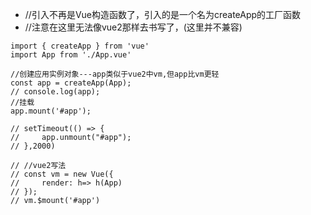 - //引入不再是Vue构造函数了，引入的是一个名为createApp的工厂函数
- //注意在这里无法像vue2那样去书写了，(这里并不兼容)
```
import { createApp } from 'vue'
import App from './App.vue'

//创建应用实例对象---app类似于vue2中vm,但app比vm更轻
const app = createApp(App);
// console.log(app);
//挂载
app.mount('#app');

// setTimeout(() => {
//     app.unmount("#app");
// },2000)

// //vue2写法
// const vm = new Vue({
//     render: h=> h(App)
// });
// vm.$mount('#app')
```